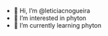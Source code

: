 - 👋 Hi, I’m @leticiacnogueira
- 👀 I’m interested in phyton
- 🌱 I’m currently learning phyton

<!---
leticiacnogueira/leticiacnogueira is a ✨ special ✨ repository because its `README.md` (this file) appears on your GitHub profile.
You can click the Preview link to take a look at your changes.
--->
